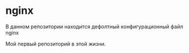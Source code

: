 # nginx 
В данном репозитории находится дефолтный конфигурационный файл nginx

Мой первый репозиторий в этой жизни.

